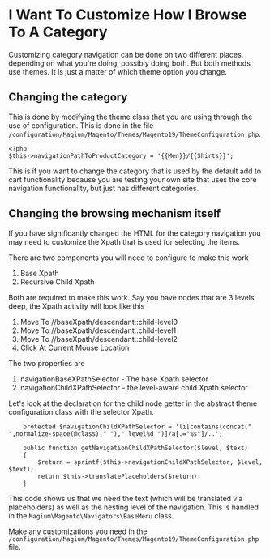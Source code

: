 # I Want To Customize How I Browse To A Category

Customizing category navigation can be done on two different places, depending on what you're doing, possibly doing both.  But both methods use themes.  It is just a matter of which theme option you change.

## Changing the category

This is done by modifying the theme class that you are using through the use of configuration.  This is done in the file `/configuration/Magium/Magento/Themes/Magento19/ThemeConfiguration.php`.

```
<?php
$this->navigationPathToProductCategory = '{{Men}}/{{Shirts}}';
```

This is if you want to change the category that is used by the default add to cart functionality because you are testing your own site that uses the core navigation functionality, but just has different categories.

## Changing the browsing mechanism itself

If you have significantly changed the HTML for the category navigation you may need to customize the Xpath that is used for selecting the items.

There are two components you will need to configure to make this work

1. Base Xpath
2. Recursive Child Xpath

Both are required to make this work.  Say you have nodes that are 3 levels deep, the Xpath activity will look like this

1. Move To //baseXpath/descendant::child-level0
2. Move To //baseXpath/descendant::child-level1
3. Move To //baseXpath/descendant::child-level2
4. Click At Current Mouse Location

The two properties are

1. navigationBaseXPathSelector - The base Xpath selector
2. navigationChildXPathSelector - the level-aware child Xpath selector

Let's look at the declaration for the child node getter in the abstract theme configuration class with the selector Xpath.

```
    protected $navigationChildXPathSelector = 'li[contains(concat(" ",normalize-space(@class)," ")," level%d ")]/a[.="%s"]/..';

    public function getNavigationChildXPathSelector($level, $text)
    {
        $return = sprintf($this->navigationChildXPathSelector, $level, $text);
        return $this->translatePlaceholders($return);
    }
```

This code shows us that we need the text (which will be translated via placeholders) as well as the nesting level of the navigation.  This is handled in the `Magium\Magento\Navigators\BaseMenu` class.

Make any customizations you need in the `/configuration/Magium/Magento/Themes/Magento19/ThemeConfiguration.php` file.
